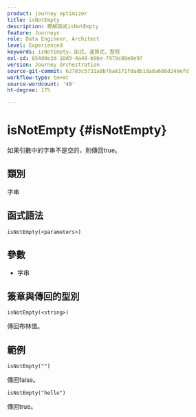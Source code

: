 ```yaml
---
product: journey optimizer
title: isNotEmpty
description: 瞭解函式isNotEmpty
feature: Journeys
role: Data Engineer, Architect
level: Experienced
keywords: isNotEmpty，函式，運算式，歷程
exl-id: 654d0e3d-10d9-4a40-b9be-7979c08e0e97
version: Journey Orchestration
source-git-commit: 62783c5731a8b78a8171fdadb1da8a680d249efd
workflow-type: tm+mt
source-wordcount: '40'
ht-degree: 17%

---
```


# isNotEmpty {#isNotEmpty}

如果引數中的字串不是空的，則傳回true。

## 類別

字串

## 函式語法

`isNotEmpty(<parameters>)`

## 參數

* 字串

## 簽章與傳回的型別

`isNotEmpty(<string>)`

傳回布林值。

## 範例

`isNotEmpty("")`

傳回false。

`isNotEmpty("hello")`

傳回true。
